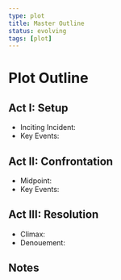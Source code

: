 ```yaml
---
type: plot
title: Master Outline
status: evolving
tags: [plot]
---
```


# Plot Outline

## Act I: Setup

- Inciting Incident:
- Key Events:

## Act II: Confrontation

- Midpoint:
- Key Events:

## Act III: Resolution

- Climax:
- Denouement:

## Notes
